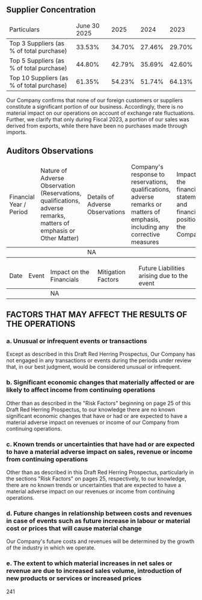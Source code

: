 ## Supplier Concentration

<table><thead><tr><td>Particulars</td><td>June 30 2025</td><td>2025</td><td>2024</td><td>2023</td></tr></thead><tbody><tr><td>Top 3 Suppliers (as % of total purchase)</td><td>33.53%</td><td>34.70%</td><td>27.46%</td><td>29.70%</td></tr><tr><td>Top 5 Suppliers (as % of total purchase)</td><td>44.80%</td><td>42.79%</td><td>35.69%</td><td>42.60%</td></tr><tr><td>Top 10 Suppliers (as % of total purchase)</td><td>61.35%</td><td>54.23%</td><td>51.74%</td><td>64.13%</td></tr></tbody></table>

Our Company confirms that none of our foreign customers or suppliers constitute a significant portion of our business. Accordingly, there is no material impact on our operations on account of exchange rate fluctuations. Further, we clarify that only during Fiscal 2023, a portion of our sales was derived from exports, while there have been no purchases made through imports.

## Auditors Observations

<table><thead><tr><td>Financial Year / Period</td><td>Nature of Adverse Observation (Reservations, qualifications, adverse remarks, matters of emphasis or Other Matter)</td><td>Details of Adverse Observations</td><td>Company's response to reservations, qualifications, adverse remarks or matters of emphasis, including any corrective measures</td><td>Impact on the financial statements and financial position of the Company</td></tr></thead><tbody><tr><td></td><td></td><td>NA</td><td></td><td></td></tr></tbody></table>

<table><thead><tr><td>Date</td><td>Event</td><td>Impact on the Financials</td><td>Mitigation Factors</td><td>Future Liabilities arising due to the event</td></tr></thead><tbody><tr><td></td><td></td><td>NA</td><td></td><td></td></tr></tbody></table>

## FACTORS THAT MAY AFFECT THE RESULTS OF THE OPERATIONS

### a. Unusual or infrequent events or transactions

Except as described in this Draft Red Herring Prospectus, Our Company has not engaged in any transactions or events during the periods under review that, in our best judgment, would be considered unusual or infrequent.

### b. Significant economic changes that materially affected or are likely to affect income from continuing operations

Other than as described in the "Risk Factors" beginning on page 25 of this Draft Red Herring Prospectus, to our knowledge there are no known significant economic changes that have or had or are expected to have a material adverse impact on revenues or income of our Company from continuing operations.

### c. Known trends or uncertainties that have had or are expected to have a material adverse impact on sales, revenue or income from continuing operations

Other than as described in this Draft Red Herring Prospectus, particularly in the sections "Risk Factors" on pages 25, respectively, to our knowledge, there are no known trends or uncertainties that are expected to have a material adverse impact on our revenues or income from continuing operations.

### d. Future changes in relationship between costs and revenues in case of events such as future increase in labour or material cost or prices that will cause material change

Our Company's future costs and revenues will be determined by the growth of the industry in which we operate.

### e. The extent to which material increases in net sales or revenue are due to increased sales volume, introduction of new products or services or increased prices

241
